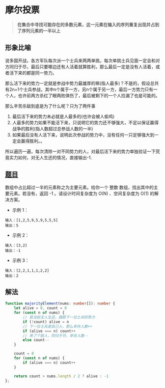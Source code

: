 # 摩尔投票

> **在集合中寻找可能存在的多数元素，这一元素在输入的序列重复出现并占到了序列元素的一半以上**

## 形象比喻

说多国开战，各方军队每次派一个士兵来两两单挑，每次单挑士兵见面一定会和对方同归于尽，最后只要哪边还有人活着就算胜利，那么最后一定是没有人活着，或者活下来的都是同一势力。

那么活下来的势力一定就是参战中势力最雄厚的嘛(指人最多)？不是的，假设总共有2n+1个士兵参战，其中n个属于一方，另n个属于另一方，最后一方势力只有一个人，也许前两方杀红了眼两败俱伤了，最后被剩下的一个人捡漏了也是可能的。

那么辛苦杀敌到底是为了什么呢？只为了两件事

1. 最后活下来的势力未必就是人最多的(也许会被人偷鸡)
2. 人最多的势力如果不能活下来，只说明它的势力还不够强大，不足以保证赢得战争的胜利(指人数超过总参战人数的一半)
3. 如果最后没有人活下来，说明此次参战的势力中，没有任何一只足够强大到一定会赢得胜利。。

所以遍历一遍，每次清除一对不同势力的人，对最后活下来的势力单独验证一下究竟实力如何，对无人生还的情况，直接输出-1.

## [题目](https://leetcode.cn/problems/find-majority-element-lcci/)

数组中占比超过一半的元素称之为主要元素。给你一个 整数 数组，找出其中的主要元素。若没有，返回 -1 。请设计时间复杂度为 O(N) 、空间复杂度为 O(1) 的解决方案。

- 示例 1：

```
输入：[1,2,5,9,5,9,5,5,5]
输出：5
```

- 示例 2：

```
输入：[3,2]
输出：-1
```

- 示例 3：

```
输入：[2,2,1,1,1,2,2]
输出：2
```

## 解法

```typescript
function majorityElement(nums: number[]): number {
    let alive = 0, count = 0
    for (const n of nums) {
        // 若当前无人生还，跟踪下一位士兵的势力
        if (!count) alive = n
        // 下一位士兵是自己人，那么幸存人数++
        if (alive === n) count++
        // 来了个敌人，同归于尽，幸存人数--
        else count--
    }

    count = 0
    for (const n of nums) {
        if (alive === n) count++
    }

    return count > nums.length / 2 ? alive : -1
};
```

